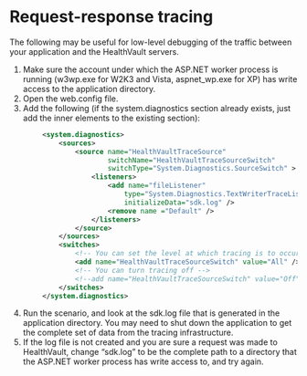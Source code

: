 Request-response tracing
========================

The following may be useful for low-level debugging of the traffic between your application and the HealthVault servers.

1.  Make sure the account under which the ASP.NET worker process is running (w3wp.exe for W2K3 and Vista, aspnet\_wp.exe for XP) has write access to the application directory.
2.  Open the web.config file.
3.  Add the following (if the system.diagnostics section already exists, just add the inner elements to the existing section):

```xml
        <system.diagnostics>
            <sources>
                <source name="HealthVaultTraceSource"
                        switchName="HealthVaultTraceSourceSwitch"
                        switchType="System.Diagnostics.SourceSwitch" >
                    <listeners>
                        <add name="fileListener"
                            type="System.Diagnostics.TextWriterTraceListener"
                            initializeData="sdk.log" />
                        <remove name ="Default" />
                    </listeners>
                </source>
            </sources>
            <switches>
                <!-- You can set the level at which tracing is to occur -->
                <add name="HealthVaultTraceSourceSwitch" value="All" />
                <!-- You can turn tracing off -->
                <!--add name="HealthVaultTraceSourceSwitch" value="Off" -->
            </switches>
        </system.diagnostics>
```

4.  Run the scenario, and look at the sdk.log file that is generated in the application directory. You may need to shut down the application to get the complete set of data from the tracing infrastructure.
5.  If the log file is not created and you are sure a request was made to HealthVault, change “sdk.log” to be the complete path to a directory that the ASP.NET worker process has write access to, and try again.

